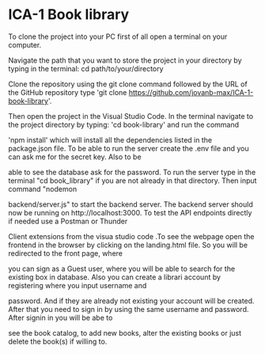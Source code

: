 # ICA-1 Book library
To clone the project into your PC first of all open a terminal on your computer. 

Navigate the path that you want to store the project in your directory by typing in the terminal: cd path/to/your/directory

Clone the repository using the git clone command followed by the URL of the GitHub repository type 'git clone https://github.com/jovanb-max/ICA-1-book-library'.

Then open the project in the Visual Studio Code. In the terminal navigate to the project directory by typing: 'cd book-library' and run the command 

'npm install' which will install all the dependencies listed in the package.json file. To be able to run the server create the .env file and you can ask me for the secret key. Also to be

able to see the database ask for the password. To run the server type in the terminal "cd book_library" if you are not already in that directory. Then input command "nodemon

backend/server.js" to start the backend server. The backend server should now be running on http://localhost:3000. To test the API endpoints directly if needed use a Postman or Thunder

Client extensions from the visua studio code .To see the webpage open the frontend in the browser by clicking on the landing.html file. So you will be redirected to the front page, where

you can sign as a Guest user, where you will be able to search for the existing box in database. Also you can create a librari account by registering where you input username and

password. And if they are already not existing your account will be created. After that you need to sign in by using the same username and password. After signin in you will be abe to

see the book catalog, to add new books, alter the existing books or just delete the book(s) if willing to.






